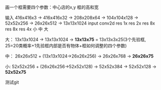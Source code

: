 画一个框需要四个参数：中心店的x,y 框的高和宽

输入 416x416x3 -> 416x416x32 -> 208x208x64 -> 104x104x128 -> 52x52x256 -> 26x26x512 -> 13x13x1024
    input        conv2d        res 1x         res 2x         res 8x        res 8x       res 4x
                                                              小             中          大


大： 13x13x1024 -> 13x13x1024 -> **13x13x75** = 13x13x3x25(3个先验框, 25=20类概率+1先验框内部是否有物体+框如何调整的四个参数)

中： 26x26x512 +  (13x13x1024->26x26x256) -> 26x26x768 -> **26x26x75**

小:  52x52x256       +        (26x26x256->52x52x128) -> 52x52x384 -> 52x52x128 -> **52x52x75** 

测试git